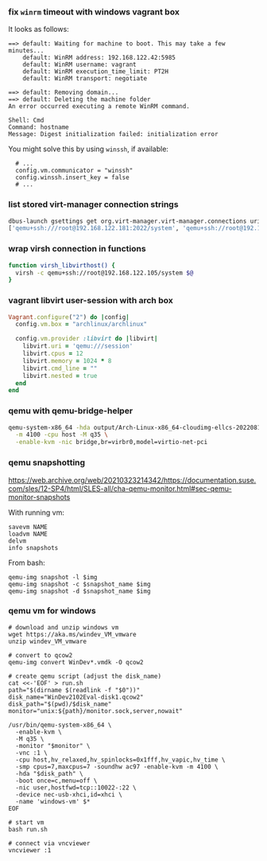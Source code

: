 ### fix `winrm` timeout with windows vagrant box

It looks as follows:

```
==> default: Waiting for machine to boot. This may take a few minutes...
    default: WinRM address: 192.168.122.42:5985
    default: WinRM username: vagrant
    default: WinRM execution_time_limit: PT2H
    default: WinRM transport: negotiate

==> default: Removing domain...
==> default: Deleting the machine folder
An error occurred executing a remote WinRM command.

Shell: Cmd
Command: hostname
Message: Digest initialization failed: initialization error
```

You might solve this by using `winssh`, if available:

```
  # ...
  config.vm.communicator = "winssh"
  config.winssh.insert_key = false
  # ...
```

### list stored virt-manager connection strings

```bash
dbus-launch gsettings get org.virt-manager.virt-manager.connections uris
['qemu+ssh:///root@192.168.122.181:2022/system', 'qemu+ssh://root@192.168.122.196/system?keyfile=id_rsa', 'qemu:///session']
```

### wrap virsh connection in functions

```bash
function virsh_libvirthost() { 
  virsh -c qemu+ssh://root@192.168.122.105/system $@
}
```

### vagrant libvirt user-session with arch box

```ruby
Vagrant.configure("2") do |config|
  config.vm.box = "archlinux/archlinux"

  config.vm.provider :libvirt do |libvirt|
    libvirt.uri = 'qemu:///session'
    libvirt.cpus = 12
    libvirt.memory = 1024 * 8
    libvirt.cmd_line = ""
    libvirt.nested = true
  end
end
```

### qemu with qemu-bridge-helper
```bash
qemu-system-x86_64 -hda output/Arch-Linux-x86_64-cloudimg-ellcs-20220818.0.qcow2 \
  -m 4100 -cpu host -M q35 \
  -enable-kvm -nic bridge,br=virbr0,model=virtio-net-pci
```

### qemu snapshotting

https://web.archive.org/web/20210323214342/https://documentation.suse.com/sles/12-SP4/html/SLES-all/cha-qemu-monitor.html#sec-qemu-monitor-snapshots

With running vm:

```
savevm NAME
loadvm NAME
delvm
info snapshots 
```

From bash:

```
qemu-img snapshot -l $img
qemu-img snapshot -c $snapshot_name $img
qemu-img snapshot -d $snapshot_name $img
```

### qemu vm for windows

```
# download and unzip windows vm
wget https://aka.ms/windev_VM_vmware
unzip windev_VM_vmware

# convert to qcow2
qemu-img convert WinDev*.vmdk -O qcow2 

# create qemu script (adjust the disk_name)
cat <<-'EOF' > run.sh
path="$(dirname $(readlink -f "$0"))"
disk_name="WinDev2102Eval-disk1.qcow2"
disk_path="$(pwd)/$disk_name"
monitor="unix:${path}/monitor.sock,server,nowait"

/usr/bin/qemu-system-x86_64 \
  -enable-kvm \
  -M q35 \
  -monitor "$monitor" \
  -vnc :1 \
  -cpu host,hv_relaxed,hv_spinlocks=0x1fff,hv_vapic,hv_time \
  -smp cpus=7,maxcpus=7 -soundhw ac97 -enable-kvm -m 4100 \
  -hda "$disk_path" \
  -boot once=c,menu=off \
  -nic user,hostfwd=tcp::10022-:22 \
  -device nec-usb-xhci,id=xhci \
  -name 'windows-vm' $*
EOF

# start vm
bash run.sh

# connect via vncviewer
vncviewer :1
```
